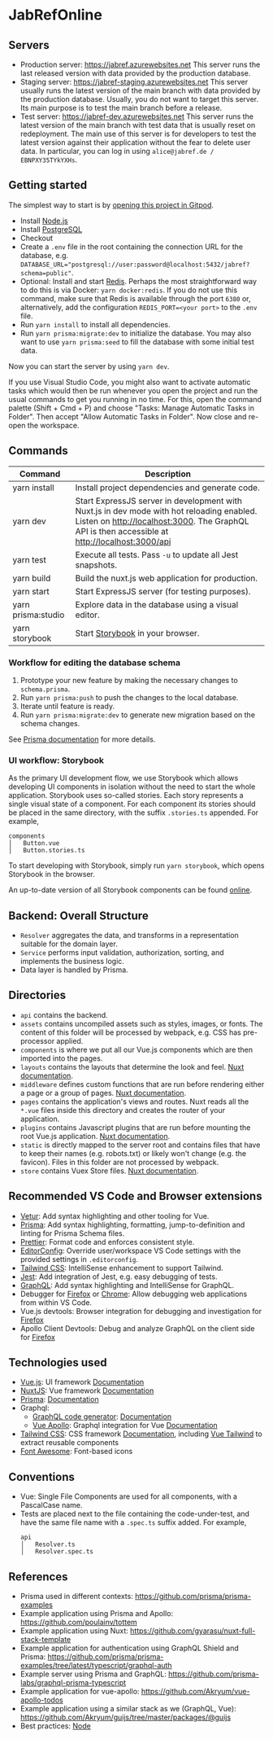 # JabRefOnline

## Servers
- Production server: https://jabref.azurewebsites.net
  This server runs the last released version with data provided by the production database.
- Staging server: https://jabref-staging.azurewebsites.net
  This server usually runs the latest version of the main branch with data provided by the production database.
  Usually, you do not want to target this server. Its main purpose is to test the main branch before a release.
- Test server: https://jabref-dev.azurewebsites.net
  This server runs the latest version of the main branch with test data that is usually reset on redeployment.
  The main use of this server is for developers to test the latest version against their application without the fear to delete user data.
  In particular, you can log in using `alice@jabref.de / EBNPXY35TYkYXHs`.

## Getting started
The simplest way to start is by [opening this project in Gitpod](https://gitpod.io/#https://github.com/JabRef/JabRefOnline/).

- Install [Node.js](https://nodejs.org/)
- Install [PostgreSQL](https://www.postgresql.org/)
- Checkout
- Create a `.env` file in the root containing the connection URL for the database, e.g. `DATABASE_URL="postgresql://user:password@localhost:5432/jabref?schema=public"`.
- Optional: Install and start [Redis](https://redis.io/).
  Perhaps the most straightforward way to do this is via Docker: `yarn docker:redis`.
  If you do not use this command, make sure that Redis is available through the port `6380` or, alternatively, add the configuration `REDIS_PORT=<your port>` to the `.env` file. 
- Run `yarn install` to install all dependencies.
- Run `yarn prisma:migrate:dev` to initialize the database. You may also want to use `yarn prisma:seed` to fill the database with some initial test data.

Now you can start the server by using `yarn dev`.

If you use Visual Studio Code, you might also want to activate automatic tasks which would then be run whenever you open the project and run the usual commands to get you running in no time.
For this, open the command palette (Shift + Cmd + P) and choose "Tasks: Manage Automatic Tasks in Folder".
Then accept "Allow Automatic Tasks in Folder".
Now close and re-open the workspace. 

## Commands

| Command | Description |
|---------|-------------|
| yarn install | Install project dependencies and generate code. |
| yarn dev | Start ExpressJS server in development with Nuxt.js in dev mode with hot reloading enabled. Listen on [http://localhost:3000](http://localhost:3000). The GraphQL API is then accessible at [http://localhost:3000/api](http://localhost:3000/api) |
| yarn test | Execute all tests. Pass `-u` to update all Jest snapshots.|
| yarn build | Build the nuxt.js web application for production. |
| yarn start | Start ExpressJS server (for testing purposes). |
| yarn prisma:studio | Explore data in the database using a visual editor. |
| yarn storybook | Start [Storybook](#ui-workflow-storybook) in your browser. |


### Workflow for editing the database schema

1. Prototype your new feature by making the necessary changes to `schema.prisma`.
2. Run `yarn prisma:push` to push the changes to the local database.
3. Iterate until feature is ready.
4. Run `yarn prisma:migrate:dev` to generate new migration based on the schema changes.

See [Prisma documentation](https://www.prisma.io/docs/guides/application-lifecycle/prototyping-schema-db-push) for more details.

### UI workflow: Storybook
As the primary UI development flow, we use Storybook which allows developing UI components in isolation without the need to start the whole application.
Storybook uses so-called stories.
Each story represents a single visual state of a component.
For each component its stories should be placed in the same directory, with the suffix `.stories.ts` appended.
For example, 
```
components
│   Button.vue
│   Button.stories.ts
```
To start developing with Storybook, simply run `yarn storybook`, which opens Storybook in the browser.

An up-to-date version of all Storybook components can be found [online](https://www.chromatic.com/library?appId=61142988527d34003b1e783d&branch=main).

## Backend: Overall Structure
- `Resolver` aggregates the data, and transforms in a representation suitable for the domain layer.
- `Service` performs input validation, authorization, sorting, and implements the business logic.
- Data layer is handled by Prisma.  

## Directories

- `api` contains the backend.
- `assets` contains uncompiled assets such as styles, images, or fonts. The content of this folder will be processed by webpack, e.g. CSS has pre-processor applied.
- `components` is where we put all our Vue.js components which are then imported into the pages.
- `layouts` contains the layouts that determine the look and feel. [Nuxt documentation](https://nuxtjs.org/docs/2.x/directory-structure/layouts).
- `middleware` defines custom functions that are run before rendering either a page or a group of pages. [Nuxt documentation](https://nuxtjs.org/docs/2.x/directory-structure/middleware).
- `pages` contains the application's views and routes. Nuxt reads all the `*.vue` files inside this directory and creates the router of your application. 
- `plugins` contains Javascript plugins that are run before mounting the root Vue.js application. [Nuxt documentation](https://nuxtjs.org/guide/plugins).
- `static` is directly mapped to the server root and contains files that have to keep their names (e.g. robots.txt) or likely won't change (e.g. the favicon). Files in this folder are not processed by webpack.
- `store` contains Vuex Store files. [Nuxt documentation](https://nuxtjs.org/guide/vuex-store).

## Recommended VS Code and Browser extensions
- [Vetur](https://marketplace.visualstudio.com/items?itemName=octref.vetur): Add syntax highlighting and other tooling for Vue. 
- [Prisma](https://marketplace.visualstudio.com/items?itemName=Prisma.prisma): Add syntax highlighting, formatting, jump-to-definition and linting for Prisma Schema files. 
- [Prettier](https://marketplace.visualstudio.com/items?itemName=esbenp.prettier-vscode): Format code and enforces consistent style.
- [EditorConfig](https://marketplace.visualstudio.com/items?itemName=EditorConfig.EditorConfig): Override user/workspace VS Code settings with the provided settings in `.editorconfig`.
- [Tailwind CSS](https://marketplace.visualstudio.com/items?itemName=bradlc.vscode-tailwindcss): IntelliSense enhancement to support Tailwind.
- [Jest](https://marketplace.visualstudio.com/items?itemName=Orta.vscode-jest): Add integration of Jest, e.g. easy debugging of tests.
- [GraphQL](https://marketplace.visualstudio.com/items?itemName=GraphQL.vscode-graphql): Add syntax highlighting and IntelliSense for GraphQL.
- Debugger for [Firefox](https://marketplace.visualstudio.com/items?itemName=firefox-devtools.vscode-firefox-debug) or [Chrome](https://marketplace.visualstudio.com/items?itemName=msjsdiag.debugger-for-chrome): Allow debugging web applications from within VS Code. 
- Vue.js devtools: Browser integration for debugging and investigation for [Firefox](https://addons.mozilla.org/en-US/firefox/addon/vue-js-devtools/)
- Apollo Client Devtools: Debug and analyze GraphQL on the client side for [Firefox](https://addons.mozilla.org/en-US/firefox/addon/apollo-developer-tools/) 

## Technologies used
- [Vue.js](https://vuejs.org/): UI framework [Documentation](https://vuejs.org/v2/guide/)
- [NuxtJS](https://nuxtjs.org/): Vue framework [Documentation](https://nuxtjs.org/docs/2.x/get-started/installation)
- [Prisma](https://www.prisma.io/): [Documentation](https://www.prisma.io/docs/)
- Graphql:
   - [GraphQL code generator](https://graphql-code-generator.com/): [Documentation](https://graphql-code-generator.com/docs/getting-started/index)
   - [Vue Apollo](https://apollo.vuejs.org/): Graphql integration for Vue [Documentation](https://v4.apollo.vuejs.org/guide-option/)
- [Tailwind CSS](https://tailwindcss.com/): CSS framework [Documentation](https://tailwindcss.com/docs), including [Vue Tailwind](https://www.vue-tailwind.com/docs/installation) to extract reusable components 
- [Font Awesome](https://fontawesome.com/icons?d=gallery&p=2): Font-based icons

## Conventions
- Vue: Single File Components are used for all components, with a PascalCase name.
- Tests are placed next to the file containing the code-under-test, and have the same file name with a `.spec.ts` suffix added.
  For example, 
  ```
  api
  │   Resolver.ts
  │   Resolver.spec.ts
  ```

## References
- Prisma used in different contexts: https://github.com/prisma/prisma-examples
- Example application using Prisma and Apollo: https://github.com/poulainv/tottem
- Example application using Nuxt: https://github.com/gyarasu/nuxt-full-stack-template
- Example application for authentication using GraphQL Shield and Prisma: https://github.com/prisma/prisma-examples/tree/latest/typescript/graphql-auth
- Example server using Prisma and GraphQL: https://github.com/prisma-labs/graphql-prisma-typescript
- Example application for vue-apollo: https://github.com/Akryum/vue-apollo-todos
- Example application using a similar stack as we (GraphQL, Vue): https://github.com/Akryum/guijs/tree/master/packages/@guijs
- Best practices: [Node](https://github.com/goldbergyoni/nodebestpractices)
